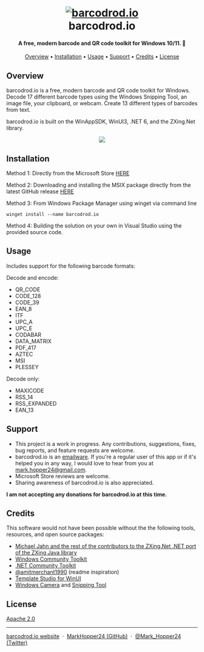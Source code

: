 <h1 align="center">
  <a href="https://www.microsoft.com/store/apps/9PHMXNX36SZZ"><img src="https://raw.githubusercontent.com/MarkHopper24/barcodrod.io/public/Assets/LockScreenLogo.scale-200.png" alt="barcodrod.io"></a><br>
  barcodrod.io
  
</h1>

<h4 align="center">A free, modern barcode and QR code toolkit for Windows 10/11. 🤠</h4>

<p align="center">
  <a href="#overview">Overview</a> •
  <a href="#installation">Installation</a> •
  <a href="#usage">Usage</a> •
  <a href="#support">Support</a> •
  <a href="#credits">Credits</a> •
  <a href="#license">License</a>
</p>


## Overview
barcodrod.io is a free, modern barcode and QR code toolkit for Windows. Decode 17 different barcode types using the Windows Snipping Tool, an image file, your clipboard, or webcam. Create 13 different types of barcodes from text. 

barcodrod.io is built on the WinAppSDK, WinUI3, .NET 6, and the ZXing.Net library.

<p align="center">
<img src = https://github.com/MarkHopper24/barcodrod.io/blob/public/barcodrod.io.gif>
<br>
</p>

## Installation
Method 1: Directly from the Microsoft Store [HERE](https://www.microsoft.com/store/apps/9PHMXNX36SZZ)

Method 2: Downloading and installing the MSIX package directly from the latest GitHub release [HERE](https://github.com/MarkHopper24/barcodrod.io/releases/latest) 

Method 3: From Windows Package Manager using winget via command line
```
winget install --name barcodrod.io
```

Method 4: Building the solution on your own in Visual Studio using the provided source code.

## Usage
Includes support for the following barcode formats:

Decode and encode:
- QR_CODE
- CODE_128
- CODE_39
- EAN_8
- ITF
- UPC_A
- UPC_E
- CODABAR
- DATA_MATRIX
- PDF_417
- AZTEC
- MSI
- PLESSEY

Decode only:
- MAXICODE
- RSS_14
- RSS_EXPANDED
- EAN_13

## Support
- This project is a work in progress. Any contributions, suggestions, fixes, bug reports, and feature requests are welcome.
- barcodrod.io is an [emailware](https://en.wiktionary.org/wiki/emailware). If you're a regular user of this app or if it's helped you in any way, I would love to hear from you at <mark.hopper24@gmail.com>.
- Microsoft Store reviews are welcome.
- Sharing awareness of barcodrod.io is also appreciated.

**I am not accepting any donations for barcodrod.io at this time.**

## Credits
This software would not have been possible without the the following tools, resources, and open source packages:
- [Michael Jahn and the rest of the contributors to the ZXing.Net .NET port of the ZXing Java library](https://github.com/micjahn/ZXing.Net)
- [Windows Community Toolkit](https://github.com/CommunityToolkit/WindowsCommunityToolkit)
- [.NET Community Toolkit](https://github.com/CommunityToolkit/dotnet)
- [@amitmerchant1990](https://github.com/amitmerchant1990/electron-markdownify#readme) (readme inspiration)
- [Template Studio for WinUI](https://marketplace.visualstudio.com/items?itemName=TemplateStudio.TemplateStudioForWinUICs)
- [Windows Camera](https://apps.microsoft.com/store/detail/windows-camera/9WZDNCRFJBBG?) and [Snipping Tool](https://apps.microsoft.com/store/detail/snipping-tool/9MZ95KL8MR0L)

## License
[Apache 2.0](https://github.com/MarkHopper24/barcodrod.io/blob/public/LICENSE.txt)

---
[barcodrod.io website](https://barcodrod.io) &nbsp;&middot;&nbsp;
[MarkHopper24 (GitHub)](https://github.com/MarkHopper24) &nbsp;&middot;&nbsp;
[@Mark_Hopper24 (Twitter)](https://twitter.com/Mark_Hopper24)

